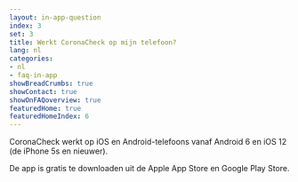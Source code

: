 ```yaml
---
layout: in-app-question
index: 3
set: 3
title: Werkt CoronaCheck op mijn telefoon? 
lang: nl
categories:
- nl
- faq-in-app
showBreadCrumbs: true
showContact: true
showOnFAQoverview: true
featuredHome: true
featuredHomeIndex: 6
---
```

CoronaCheck werkt op iOS en Android-telefoons vanaf Android 6 en iOS 12 (de iPhone 5s en nieuwer). 

De app is gratis te downloaden uit de Apple App Store en Google Play Store. 
